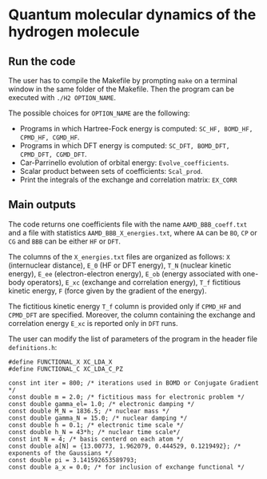 # Quantum molecular dynamics of the hydrogen molecule

## Run the code

The user has to compile the Makefile by prompting `make` on a terminal window in the same folder of the Makefile. Then the program can be executed with `./H2 OPTION_NAME`. 

The possible choices for `OPTION_NAME` are the following:
* Programs in which Hartree-Fock energy is computed: `SC_HF, BOMD_HF, CPMD_HF, CGMD_HF`.
* Programs in which DFT energy is computed: `SC_DFT, BOMD_DFT, CPMD_DFT, CGMD_DFT`.
* Car-Parrinello evolution of orbital energy: `Evolve_coefficients`.
* Scalar product between sets of coefficients: `Scal_prod`.
* Print the integrals of the exchange and correlation matrix: `EX_CORR`

## Main outputs
The code returns one coefficients file with the name `AAMD_BBB_coeff.txt` and a file with statistics `AAMD_BBB_X_energies.txt`, where `AA` can be `BO`, `CP` or `CG` and `BBB` can be either `HF` or `DFT`.


The columns of the `X_energies.txt` files are organized as follows: `X` (internuclear distance), `E_0` (HF or DFT energy), `T_N` (nuclear kinetic energy), `E_ee` (electron-electron energy), `E_ob` (energy associated with one-body operators), `E_xc` (exchange and correlation energy), `T_f` fictitious kinetic energy, `F` (force given by the gradient of the energy).

The fictitious kinetic energy `T_f` column is provided only if `CPMD_HF` and `CPMD_DFT` are specified. Moreover, the column containing the exchange and correlation energy `E_xc` is reported only in `DFT` runs.

The user can modify the list of parameters of the program in the header file `definitions.h`:

```
#define FUNCTIONAL_X XC_LDA_X
#define FUNCTIONAL_C XC_LDA_C_PZ

const int iter = 800; /* iterations used in BOMD or Conjugate Gradient */
const double m = 2.0; /* fictitious mass for electronic problem */
const double gamma_el= 1.0; /* electronic damping */
const double M_N = 1836.5; /* nuclear mass */
const double gamma_N = 15.0; /* nuclear damping */
const double h = 0.1; /* electronic time scale */
const double h_N = 43*h; /* nuclear time scale*/
const int N = 4; /* basis centerd on each atom */
const double a[N] = {13.00773, 1.962079, 0.444529, 0.1219492}; /* exponents of the Gaussians */
const double pi = 3.141592653589793; 
const double a_x = 0.0; /* for inclusion of exchange functional */
```
 
